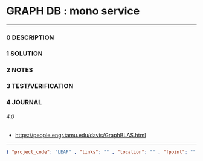 # GRAPH DB : mono service
--------------------------------
### 0 DESCRIPTION


### 1 SOLUTION


### 2 NOTES


### 3 TEST/VERIFICATION


### 4 JOURNAL
###### 4.0
- https://people.engr.tamu.edu/davis/GraphBLAS.html


--------------------------------
```json
{ "project_code": "LEAF" , "links": "" , "location": "" , "fpoint": "" }
```
